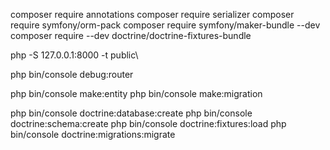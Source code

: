 composer require annotations
composer require serializer
composer require symfony/orm-pack
composer require symfony/maker-bundle --dev
composer require --dev doctrine/doctrine-fixtures-bundle

php -S 127.0.0.1:8000 -t public\
 

php bin/console debug:router

php bin/console make:entity
php bin/console make:migration


php bin/console doctrine:database:create
php bin/console doctrine:schema:create
php bin/console doctrine:fixtures:load
php bin/console doctrine:migrations:migrate